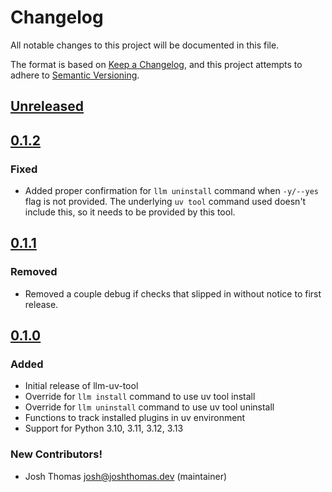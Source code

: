 # Changelog

All notable changes to this project will be documented in this file.

The format is based on [Keep a Changelog](https://keepachangelog.com/en/1.0.0/), and this project attempts to adhere to [Semantic Versioning](https://semver.org/spec/v2.0.0.html).

<!--
## [${version}]
### Added - for new features
### Changed - for changes in existing functionality
### Deprecated - for soon-to-be removed features
### Removed - for now removed features
### Fixed - for any bug fixes
### Security - in case of vulnerabilities
[${version}]: https://github.com/joshuadavidthomas/llm-uv-tool/releases/tag/v${version}
-->

## [Unreleased]

## [0.1.2]

### Fixed

- Added proper confirmation for `llm uninstall` command when `-y/--yes` flag is not provided. The underlying `uv tool` command used doesn't include this, so it needs to be provided by this tool.

## [0.1.1]

### Removed

- Removed a couple debug if checks that slipped in without notice to first release.

## [0.1.0]

### Added

- Initial release of llm-uv-tool
- Override for `llm install` command to use uv tool install
- Override for `llm uninstall` command to use uv tool uninstall
- Functions to track installed plugins in uv environment
- Support for Python 3.10, 3.11, 3.12, 3.13

### New Contributors!

- Josh Thomas <josh@joshthomas.dev> (maintainer)

[unreleased]: https://github.com/joshuadavidthomas/llm-uv-tool/compare/v0.1.2...HEAD
[0.1.0]: https://github.com/joshuadavidthomas/llm-uv-tool/releases/tag/v0.1.0
[0.1.1]: https://github.com/joshuadavidthomas/llm-uv-tool/releases/tag/v0.1.1
[0.1.2]: https://github.com/joshuadavidthomas/llm-uv-tool/releases/tag/v0.1.2
